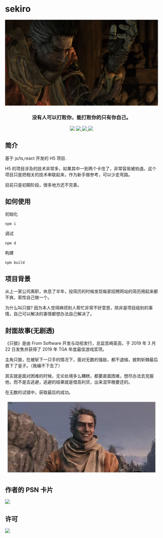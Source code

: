 # sekiro

![](cover.jpg)

<h3 align="center">
  没有人可以打败你，能打败你的只有你自己。
</h3>

<p align="center">
  <img src="https://img.shields.io/badge/language-typescript-blue.svg">
  <a href="https://travis-ci.org/fox3000wang/sekiro">
    <img src="https://travis-ci.org/fox3000wang/sekiro.svg?branch=beta">
  </a>
  <a href="https://codecov.io/gh/fox3000wang/sekiro">
    <img src="https://codecov.io/gh/fox3000wang/sekiro/branch/beta/graph/badge.svg" />
  </a>
  <a href="https://hub.docker.com/r/fox3000wang/sekiro/builds">
    <img src="https://img.shields.io/docker/cloud/build/fox3000wang/sekiro?style=flat-square"/>
  </a>
</p>

## 简介

基于 js/ts,react 开发的 H5 项目.

H5 的项目涉及的技术非常多，如果其中一到两个卡住了，非常容易被劝退。这个项目只是把相关的技术串联起来，作为新手做参考，可以少走弯路。

目前只是初期阶段，很多地方还不完善。

## 如何使用

初始化

```
npm i
```

调试

```
npm d
```

构建

```
npm build
```

## 项目背景

从上一家公司离职，休息了半年，投简历的时候发现每家招聘网站的简历用起来都不爽，索性自己做一个。

为什么叫只狼? 因为本人觉得麻烦别人帮忙非常不好意思，除非是项目级别的事情，自己可以解决的事情都想办法自己解决了。

## 封面故事(无剧透)

《只狼》是由 From Software 开发与动视发行，总监宫崎英高，于 2019 年 3 月 22 日发售并获得了 2019 年 TGA 年度最佳游戏奖项。

主角只狼，在被斩下一只手的情况下，面对无数的强敌，都不退缩，披荆斩棘最后救下了皇子。（我编不下去了）

其实就是面对困难的时候，无论处境多么糟糕，都要直面困难，想尽办法去克服他，而不是去逃避，逃避的结果就是借高利贷，出来混早晚要还的。

在无数的试错中，获取最后的成功。

![](smile.jpg)

## 作者的 PSN 卡片

<img src="https://card.psnprofiles.com/2/fox_wang_163.png">

## 许可

![](https://img.shields.io/badge/licence-mit-green.svg)

